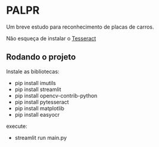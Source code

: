 # PALPR
Um breve estudo para reconhecimento de placas de carros.

Não esqueça de instalar o [Tesseract](https://github.com/UB-Mannheim/tesseract/wiki)

## Rodando o projeto
Instale as bibliotecas:
- pip install imutils
- pip install streamlit
- pip install opencv-contrib-python
- pip install pytesseract
- pip install matplotlib
- pip install easyocr

execute:

- streamlit run main.py